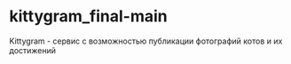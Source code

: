 # kittygram_final-main
 Kittygram - сервис с возможностью публикации фотографий котов и их достижений
